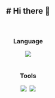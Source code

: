 <h2 align="center">
  # Hi there 👋
</h2>

<br>

<div align="center">
  <h3 align="center"> Language </h3>
  <img src="https://img.shields.io/badge/TypeScript-0672d3?style=flat-square&logo=TypeScript&logoColor=white"/>
</div>

<br>

<div align="center">
  <h3 align="center"> Tools </h3>
  <img src="https://img.shields.io/badge/Angular-ff3900?style=flat-square&logo=Angular&logoColor=white"/>&nbsp;
  <img src="https://img.shields.io/badge/Git-ff8a00?style=flat-square&logo=Git&logoColor=white"/>
</div>

<!--
**Huni31/Huni31** is a ✨ _special_ ✨ repository because its `README.md` (this file) appears on your GitHub profile.

Here are some ideas to get you started:

- 🔭 I’m currently working on ...
- 🌱 I’m currently learning ...
- 👯 I’m looking to collaborate on ...
- 🤔 I’m looking for help with ...
- 💬 Ask me about ...
- 📫 How to reach me: ...
- 😄 Pronouns: ...
- ⚡ Fun fact: ...
-->
